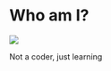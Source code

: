 # Who am I?

<p>
<img src="https://github-readme-stats.vercel.app/api?username=cozgerest&show_icons=true&hide_border=false" />
</p>

  Not a coder, just learning
